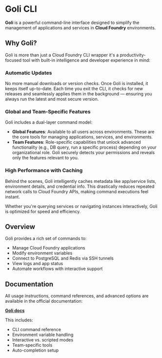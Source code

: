 # Goli CLI

**Goli** is a powerful command-line interface designed to simplify the management of applications and services in **Cloud Foundry** environments.

## Why Goli?

Goli is more than just a Cloud Foundry CLI wrapper it's a productivity-focused tool with built-in intelligence and developer experience in mind:

### Automatic Updates

No more manual downloads or version checks.
Once Goli is installed, it keeps itself up-to-date.
Each time you exit the CLI, it checks for new releases and seamlessly applies them in the background — ensuring you always run the latest and most secure version.

### Global and Team-Specific Features

Goli includes a dual-layer command model:

- **Global Features**: Available to all users across environments. These are the core tools for managing applications, services, and environments.
- **Team Features**: Role-specific capabilities that unlock advanced functionality (e.g., DB query, run a specific process) depending on your organizational role. Goli securely detects your permissions and reveals only the features relevant to you.

### High Performance with Caching

Behind the scenes, Goli intelligently caches metadata like app/service lists, environment details, and credential info. This drastically reduces repeated network calls to Cloud Foundry APIs, making command executions feel instant.

Whether you're querying services or navigating instances interactively, Goli is optimized for speed and efficiency.

## Overview

Goli provides a rich set of commands to:

- Manage Cloud Foundry applications
- Modify environment variables
- Connect to PostgreSQL and Redis via SSH tunnels
- View logs and app status
- Automate workflows with interactive support

## Documentation

All usage instructions, command references, and advanced options are available in the official documentation:

**[Goli docs](https://goli-cli.cfapps.eu12.hana.ondemand.com/goli/)**

This includes:

- CLI command reference
- Environment variable handling
- Interactive vs. scripted modes
- Team-specific tools
- Auto-completion setup
